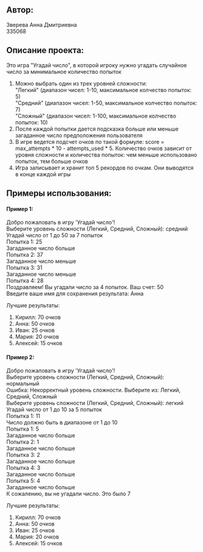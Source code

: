 ## Автор:  
Зверева Анна Дмитриевна  
335068

## Описание проекта:  
Это игра "Угадай число", в которой игроку нужно угадать случайное число за минимальное количество попыток
1. Можно выбрать один из трех уровней сложности:  
"Легкий" (диапазон чисел: 1-10, максимальное колчество попыток: 5)  
"Средний" (диапазон чисел: 1-50, максимальное колчество попыток: 7)  
"Сложный" (диапазон чисел: 1-100, максимальное колчество попыток: 10)  
2. После каждой попытки дается подсказка больше или меньше загаданное число предположения пользователя
3. В игре ведется подсчет очков по такой формуле: score = max_attempts * 10 - attempts_used * 5.
Количество очков зависит от уровня сложности и количества попыток: чем меньше использовано попыток, тем больше очков
4. Игра записывает и хранит топ 5 рекордов по очкам. Они выводятся в конце каждой игры

## Примеры использования:  
#### Пример 1:  
Добро пожаловать в игру 'Угадай число'!  
Выберите уровень сложности (Легкий, Средний, Сложный): средний  
Угадай число от 1 до 50 за 7 попыток  
Попытка 1: 25  
Загаданное число больше  
Попытка 2: 37  
Загаданное число меньше  
Попытка 3: 31  
Загаданное число меньше  
Попытка 4: 28  
Поздравляем! Вы угадали число за 4 попыток. Ваш счет: 50  
Введите ваше имя для сохранения результата: Анна  

Лучшие результаты:
1. Кирилл: 70 очков
2. Анна: 50 очков
3. Иван: 25 очков
4. Мария: 20 очков
5. Алексей: 15 очков

#### Пример 2:  
Добро пожаловать в игру 'Угадай число'!  
Выберите уровень сложности (Легкий, Средний, Сложный): нормальный  
Ошибка: Некорректный уровень сложности. Выберите из: Легкий, Средний, Сложный  
Выберите уровень сложности (Легкий, Средний, Сложный): легкий  
Угадай число от 1 до 10 за 5 попыток  
Попытка 1: 11  
Число должно быть в диапазоне от 1 до 10  
Попытка 1: 5  
Загаданное число больше  
Попытка 2: 1  
Загаданное число больше  
Попытка 3: 2  
Загаданное число больше  
Попытка 4: 3  
Загаданное число больше  
Попытка 5: 4  
Загаданное число больше  
К сожалению, вы не угадали число. Это было 7  

Лучшие результаты:
1. Кирилл: 70 очков
2. Анна: 50 очков
3. Иван: 25 очков
4. Мария: 20 очков
5. Алексей: 15 очков
